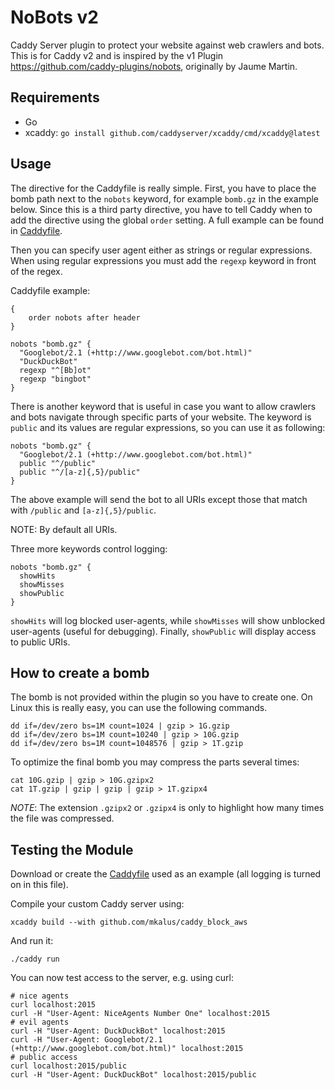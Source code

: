 # NoBots v2

Caddy Server plugin to protect your website against web crawlers and bots. This is for Caddy v2 and is inspired by the
v1 Plugin https://github.com/caddy-plugins/nobots, originally by Jaume Martin.

## Requirements

* Go
* xcaddy: `go install github.com/caddyserver/xcaddy/cmd/xcaddy@latest`

## Usage

The directive for the Caddyfile is really simple. First, you have to place the bomb path next to the `nobots` keyword,
for example `bomb.gz` in the example below.  Since this is a third party directive, you have to tell Caddy when to add
the directive using the global `order` setting. A full example can be found in [Caddyfile](./Caddyfile).

Then you can specify user agent either as strings or regular expressions. When using regular expressions you must add
the `regexp` keyword in front of the regex.

Caddyfile example:

```
{
	order nobots after header
}

nobots "bomb.gz" {
  "Googlebot/2.1 (+http://www.googlebot.com/bot.html)"
  "DuckDuckBot"
  regexp "^[Bb]ot"
  regexp "bingbot"
}
```

There is another keyword that is useful in case you want to allow crawlers and bots navigate through specific parts of
your website. The keyword is `public` and its values are regular expressions, so you can use it as following:

```
nobots "bomb.gz" {
  "Googlebot/2.1 (+http://www.googlebot.com/bot.html)"
  public "^/public"
  public "^/[a-z]{,5}/public"
}
```

The above example will send the bot to all URIs except those that match with `/public` and `[a-z]{,5}/public`.

NOTE: By default all URIs.

Three more keywords control logging:

```
nobots "bomb.gz" {
  showHits
  showMisses
  showPublic
}
```

`showHits` will log blocked user-agents, while `showMisses` will show unblocked user-agents (useful for debugging).
Finally, `showPublic` will display access to public URIs.


## How to create a bomb

The bomb is not provided within the plugin so you have to create one. On Linux this is really easy, you can use the
following commands.

```
dd if=/dev/zero bs=1M count=1024 | gzip > 1G.gzip
dd if=/dev/zero bs=1M count=10240 | gzip > 10G.gzip
dd if=/dev/zero bs=1M count=1048576 | gzip > 1T.gzip
```

To optimize the final bomb you may compress the parts several times:

```
cat 10G.gzip | gzip > 10G.gzipx2
cat 1T.gzip | gzip | gzip | gzip > 1T.gzipx4
 ```
*NOTE*: The extension `.gzipx2` or `.gzipx4` is only to highlight how many times the file was compressed.

## Testing the Module

Download or create the [Caddyfile](./Caddyfile) used as an example (all logging is turned on in this file).

Compile your custom Caddy server using:

```shell
xcaddy build --with github.com/mkalus/caddy_block_aws
```

And run it:

```shell
./caddy run
```

You can now test access to the server, e.g. using curl:

```shell
# nice agents
curl localhost:2015
curl -H "User-Agent: NiceAgents Number One" localhost:2015
# evil agents
curl -H "User-Agent: DuckDuckBot" localhost:2015
curl -H "User-Agent: Googlebot/2.1 (+http://www.googlebot.com/bot.html)" localhost:2015
# public access
curl localhost:2015/public
curl -H "User-Agent: DuckDuckBot" localhost:2015/public
```
